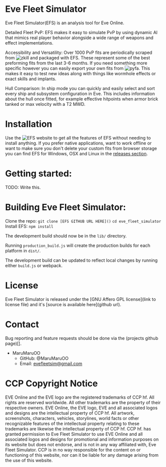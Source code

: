 # Eve Fleet Simulator

Eve Fleet Simulator(EFS) is an analysis tool for Eve Online.

Detailed Fleet PvP: EFS makes it easy to simulate PvP by using dynamic AI that mimics real player behavior alongside a wide range of weapons and effect implementations.

Accessibility and Versatility: Over 1000 PvP fits are periodically scraped from ![zkill]() and packaged with EFS. These represent some of the best preforming fits from the last 3-6 months. If you need something more specific however you can easily export your own fits from ![pyfa](). This makes it easy to test new ideas along with things like wormhole effects or exact skills and implants.

Hull Comparison: In ship mode you can quickly and easily select and sort every ship and subsystem configuration in Eve. This includes information about the hull once fitted, for example effective hitpoints when armor brick tanked or max velocity with a T2 MWD.

# Installation

Use the ![EFS website]() to get all the features of EFS without needing to install anything.
If you prefer native applications, want to work offline or want to make sure you don't delete your custom fits from browser storage you can find EFS for Windows, OSX and Linux in the [releases section]().

# Getting started:
TODO: Write this.

# Building Eve Fleet Simulator:

Clone the repo: `git clone [EFS GITHUB URL HERE]()`
`cd eve_fleet_simulator`
Install EFS: `npm install`

The development build should now be in the `lib/` directory.

Running `production_build.js` will create the production builds for each platform in `dist/`.

The development build can be updated to reflect local changes by running either `build.js` or webpack.

# License
Eve Fleet Simulator is released under the [GNU Affero GPL license](link to license file) and it's [source is available here](github url).

# Contact
Bug reporting and feature requests should be done via the (projects github page)[].
* MaruMaruOO
    * GitHub: @MaruMaruOO
    * Email: evefleetsim@gmail.com

# CCP Copyright Notice
EVE Online and the EVE logo are the registered trademarks of CCP hf.
All rights are reserved worldwide. All other trademarks are the property of their
respective owners. EVE Online, the EVE logo, EVE and all associated logos and
designs are the intellectual property of CCP hf. All artwork, screenshots,
characters, vehicles, storylines, world facts or other recognizable features
of the intellectual property relating to these trademarks are likewise the
intellectual property of CCP hf. CCP hf. has granted permission to Eve Fleet Simulator
to use EVE Online and all associated logos and designs for promotional and
information purposes on its website but does not endorse, and is not in any
way affiliated with, Eve Fleet Simulator.
CCP is in no way responsible for the content on or functioning of this
website, nor can it be liable for any damage arising from the use of this website.
